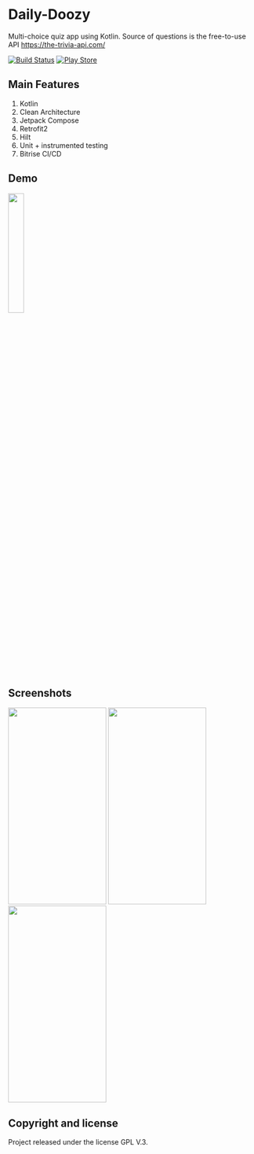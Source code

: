 # Daily-Doozy
Multi-choice quiz app using Kotlin. Source of questions is the free-to-use API https://the-trivia-api.com/

[![Build Status](https://app.bitrise.io/app/5d9840d52707f066/status.svg?token=hLJl89BwXzbjF44gIizTEw&branch=main)](https://app.bitrise.io/app/5d9840d52707f066)
[![Play Store](https://img.shields.io/badge/Google_Play-414141?style=for-the-badge&logo=google-play&logoColor=white)](https://play.google.com/store/apps/details?id=com.molloyruaidhri.dailydoozy)

## Main Features
1. Kotlin
1. Clean Architecture
1. Jetpack Compose
1. Retrofit2
1. Hilt
1. Unit + instrumented testing
1. Bitrise CI/CD
 
## Demo

<img src="https://user-images.githubusercontent.com/9675246/184323065-c2b998e7-de7e-493b-9fd9-7233a215a5c7.gif" width="25%" height="25%"/>

## Screenshots

<p float="left">
  <img src="https://user-images.githubusercontent.com/9675246/184326246-17d80280-f3f8-45fc-992b-b740f0d69f60.jpg" width="200" height="400" />
   <img src="https://user-images.githubusercontent.com/9675246/184326508-551d0590-1d55-46d0-ba00-b550fbeb53a5.jpg" width="200" height="400" />
    <img src="https://user-images.githubusercontent.com/9675246/184326257-ba2e8cb9-a8af-4fbd-9efb-8ca06907e6d5.jpg" width="200" height="400" />
    
## Copyright and license

Project released under the license GPL V.3.
